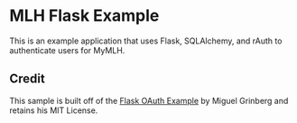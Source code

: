 # MLH Flask Example

This is an example application that uses Flask, SQLAlchemy, and rAuth to
authenticate users for MyMLH.

## Credit

This sample is built off of the [Flask OAuth
Example](https://github.com/miguelgrinberg/flask-oauth-example) by Miguel
Grinberg and retains his MIT License.
